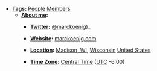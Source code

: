 - **[Tags](<Tags.md>):** [People](<People.md>) [Members](<Members.md>)
    - **[About me](<About me.md>):**
        - **[Twitter](<Twitter.md>):** [@marckoenig)_](https://twitter.com/marcKoenig_)
        - **[Website](<Website.md>):** [marckoenig.com](https://www.marckoenig.com/)

        - **[Location](<Location.md>):** [Madison, WI](<Madison, WI.md>), [Wisconsin](<Wisconsin.md>) [United States](<United States.md>)
        - **[Time Zone](<Time Zone.md>):** [Central Time](<Central Time.md>) ([UTC](<UTC.md>) -6:00)
